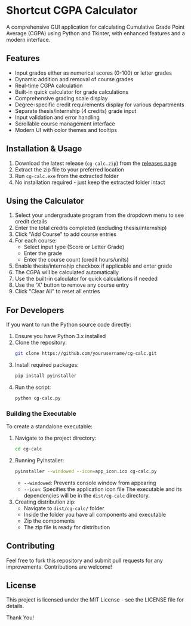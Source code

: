 # Shortcut CGPA Calculator

A comprehensive GUI application for calculating Cumulative Grade Point Average (CGPA) using Python and Tkinter, with enhanced features and a modern interface.

## Features

- Input grades either as numerical scores (0-100) or letter grades
- Dynamic addition and removal of course grades
- Real-time CGPA calculation
- Built-in quick calculator for grade calculations
- Comprehensive grading scale display
- Degree-specific credit requirements display for various departments
- Separate thesis/internship (4 credits) grade input
- Input validation and error handling
- Scrollable course management interface
- Modern UI with color themes and tooltips

## Installation & Usage

1. Download the latest release (`cg-calc.zip`) from the [releases page](https://github.com/ahshafin2315/cg-calc/releases)
2. Extract the zip file to your preferred location
3. Run `cg-calc.exe` from the extracted folder
4. No installation required - just keep the extracted folder intact

## Using the Calculator

1. Select your undergraduate program from the dropdown menu to see credit details
2. Enter the total credits completed (excluding thesis/internship)
3. Click "Add Course" to add course entries
4. For each course:
   - Select input type (Score or Letter Grade)
   - Enter the grade
   - Enter the course count (credit hours/units)
5. Enable thesis/internship checkbox if applicable and enter grade
6. The CGPA will be calculated automatically
7. Use the built-in calculator for quick calculations if needed
8. Use the 'X' button to remove any course entry
9. Click "Clear All" to reset all entries

## For Developers

If you want to run the Python source code directly:

1. Ensure you have Python 3.x installed
2. Clone the repository:
   ```bash
   git clone https://github.com/yourusername/cg-calc.git
   ```
3. Install required packages:
   ```bash
   pip install pyinstaller
   ```
4. Run the script:
   ```bash
   python cg-calc.py
   ```

### Building the Executable

To create a standalone executable:

1. Navigate to the project directory:
   ```bash
   cd cg-calc
   ```
2. Running PyInstaller:
   ```bash
   pyinstaller --windowed --icon=app_icon.ico cg-calc.py
   ```
   - `--windowed`: Prevents console window from appearing
   - `--icon`: Specifies the application icon file
   The executable and its dependencies will be in the `dist/cg-calc` directory.
3. Creating distribution zip:
   - Navigate to `dist/cg-calc/` folder
   - Inside the folder you have all components and executable
   - Zip the compoments
   - The zip file is ready for distribution

## Contributing

Feel free to fork this repository and submit pull requests for any improvements.
Contributions are welcome!

## License

This project is licensed under the MIT License - see the LICENSE file for details.


Thank You!
